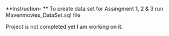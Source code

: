 **Instruction- **
To create data set for Assingment 1, 2 & 3 run Mavenmovies_DataSet.sql file 

Project is not completed yet I am working on it.
